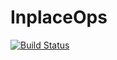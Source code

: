 # InplaceOps

[![Build Status](https://travis-ci.org/simonbyrne/InplaceOps.jl.svg?branch=master)](https://travis-ci.org/simonbyrne/InplaceOps.jl)
